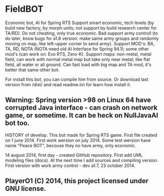 FieldBOT
========

Economic bot, AI for Spring RTS
Support smart economic, tech levels (by build new factory, by morph units; not support by build research center for TA/RD). Do not cheating, only true economic.
Bad support army controll (to do later, know bugs for a1.8 version: make same army groups and randomly moving on map, like left-upper corner to send army).
Support MOD's: BA, TA, RD, NOTA (NOTA need old AI Interface for Spring 94.1); some other mod's (can work on: Evo RTS, Zero-K).
Support maps: non-metal, metal field, can work with normal metal map but take only near metal; like flat field, all water or all ground.
Can fast load with big map and TA mod, it's better that same other bot.

For install this bot, you can compile him from source. Or download last version from /dist/ and read readme.txt for learn how install it.

Warning: Spring version >98 on Linux 64 have corrupted Java interface - can crash on network game, or sometime. It can be heck on NullJavaAI bot too.
--------
HISTORY of develop.
This bot made for Spring RTS game.
First file created on 1 june 2014. First work wersion on july 2014.
Some test wersion have name "Peace BOT", becouse they no have army, only economic.

14 august 2014, first day - created GitHub repository. First add UML modeling files (docs). At the next time I add sources and compiling version.
First version with work army control - dev a1.7, 23 october 2014.

PlayerO1 (C) 2014, this project licensed under GNU license.
--------
